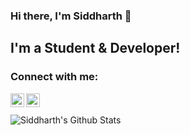 ### Hi there, I'm Siddharth 👋

## I'm a Student & Developer!

### Connect with me:

[<img align="left" alt="sidx8 | Twitter" width="22px" src="https://cdn.jsdelivr.net/npm/simple-icons@v3/icons/twitter.svg" />][twitter]
[<img align="left" alt="sidx8 | LinkedIn" width="22px" src="https://cdn.jsdelivr.net/npm/simple-icons@v3/icons/linkedin.svg" />][linkedin]

<br />
<br />



<img align="left" alt="Siddharth's Github Stats" src="https://github-readme-stats.vercel.app/api?username=sidx8&show_icons=true&hide_border=true&count_private=true&theme=radical" />

[twitter]: https://twitter.com/siddhar45750060
[linkedin]: https://www.linkedin.com/in/siddharth-sinha-4b4749172/
